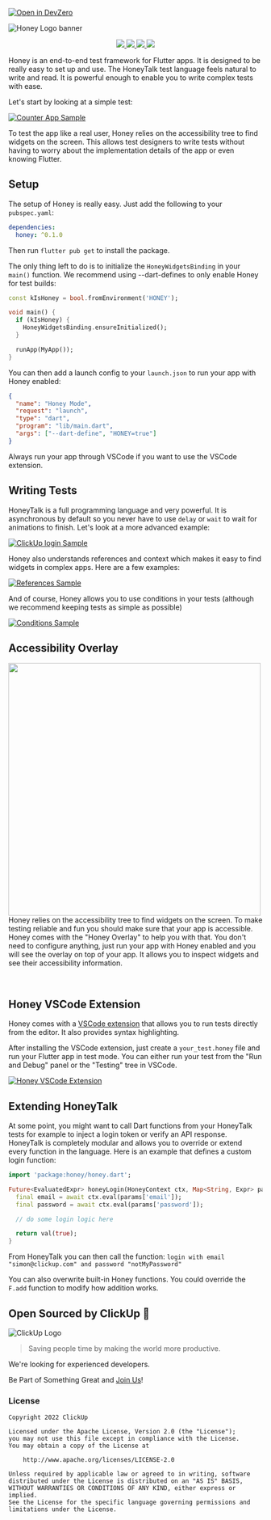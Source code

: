 [![Open in DevZero](https://assets.devzero.io/open-in-devzero.svg)](https://www.devzero.io/dashboard/recipes/new?repo-url=https://github.com/clickup/honey)

<picture>
  <source media="(prefers-color-scheme: dark)" srcset="https://raw.githubusercontent.com/clickup/honey/main/.github/assets/honey-banner-dark.svg">
  <source media="(prefers-color-scheme: light)" srcset="https://raw.githubusercontent.com/clickup/honey/main/.github/assets/honey-banner-light.svg">
  <img alt="Honey Logo banner" src="https://raw.githubusercontent.com/clickup/honey/main/.github/assets/honey-banner-light.svg">
</picture>

<p align="center">
  <a href="https://pub.dev/packages/honey">
    <img src="https://img.shields.io/pub/v/honey?label=pub.dev&labelColor=333940&logo=dart">
  </a>
   <a href="https://honey.dev">
    <img src="https://img.shields.io/static/v1?label=honey&message=docs&labelColor=333940&logo=mdBook&logoColor=white&color=229ED9">
  </a>
  <a href="https://github.com/clickup/honey/actions/workflows/dart.yaml">
    <img src="https://img.shields.io/github/workflow/status/clickup/honey/Dart%20CI/main?label=tests&labelColor=333940&logo=github">
  </a>
  <a href="https://app.codecov.io/gh/clickup/honey">
    <img src="https://img.shields.io/codecov/c/github/clickup/honey?logo=codecov&logoColor=fff&labelColor=333940">
  </a>
</p>

Honey is an end-to-end test framework for Flutter apps. It is designed to be really easy to set up and use. The HoneyTalk test language feels natural to write and read. It is powerful enough to enable you to write complex tests with ease.

Let's start by looking at a simple test:

[![Counter App Sample](https://raw.githubusercontent.com/clickup/honey/main/.github/assets/sample-counter-app.svg)](#)

To test the app like a real user, Honey relies on the accessibility tree to find widgets on the screen. This allows test designers to write tests without having to worry about the implementation details of the app or even knowing Flutter.

## Setup

The setup of Honey is really easy. Just add the following to your `pubspec.yaml`:

```yaml
dependencies:
  honey: ^0.1.0
```

Then run `flutter pub get` to install the package.

The only thing left to do is to initialize the `HoneyWidgetsBinding` in your `main()` function. We recommend using --dart-defines to only enable Honey for test builds:

```dart
const kIsHoney = bool.fromEnvironment('HONEY');

void main() {
  if (kIsHoney) {
    HoneyWidgetsBinding.ensureInitialized();
  }

  runApp(MyApp());
}
```

You can then add a launch config to your `launch.json` to run your app with Honey enabled:

```json
{
  "name": "Honey Mode",
  "request": "launch",
  "type": "dart",
  "program": "lib/main.dart",
  "args": ["--dart-define", "HONEY=true"]
}
```

Always run your app through VSCode if you want to use the VSCode extension.

## Writing Tests

HoneyTalk is a full programming language and very powerful. It is asynchronous by default so you never have to use `delay` or `wait` to wait for animations to finish. Let's look at a more advanced example:

[![ClickUp login Sample](https://raw.githubusercontent.com/clickup/honey/main/.github/assets/sample-clickup-login.svg)](#)

Honey also understands references and context which makes it easy to find widgets in complex apps. Here are a few examples:

[![References Sample](https://raw.githubusercontent.com/clickup/honey/main/.github/assets/sample-references.svg)](#)

And of course, Honey allows you to use conditions in your tests (although we recommend keeping tests as simple as possible)

[![Conditions Sample](https://raw.githubusercontent.com/clickup/honey/main/.github/assets/sample-conditions.svg)](#)

## Accessibility Overlay

<img src="https://raw.githubusercontent.com/clickup/honey/main/.github/assets/honey-overlay.png" height="500px" align="left">

Honey relies on the accessibility tree to find widgets on the screen. To make testing reliable and fun you should make sure that your app is accessible. Honey comes with the "Honey Overlay" to help you with that. You don't need to configure anything, just run your app with Honey enabled and you will see the overlay on top of your app. It allows you to inspect widgets and see their accessibility information.

<br clear="left"/>

## Honey VSCode Extension

Honey comes with a [VSCode extension](https://marketplace.visualstudio.com/items?itemName=honey.honey) that allows you to run tests directly from the editor. It also provides syntax highlighting.

After installing the VSCode extension, just create a `your_test.honey` file and run your Flutter app in test mode. You can either run your test from the "Run and Debug" panel or the "Testing" tree in VSCode.

[![Honey VSCode Extension](https://raw.githubusercontent.com/clickup/honey/main/.github/assets/honey-vscode.png)](#)

## Extending HoneyTalk

At some point, you might want to call Dart functions from your HoneyTalk tests for example to inject a login token or verify an API response. HoneyTalk is completely modular and allows you to override or extend every function in the language. Here is an example that defines a custom login function:

```dart
import 'package:honey/honey.dart';

Future<EvaluatedExpr> honeyLogin(HoneyContext ctx, Map<String, Expr> params) {
  final email = await ctx.eval(params['email']);
  final password = await ctx.eval(params['password']);

  // do some login logic here

  return val(true);
}
```

From HoneyTalk you can then call the function:
`login with email "simon@clickup.com" and password "notMyPassword"`

You can also overwrite built-in Honey functions. You could override the `F.add` function to modify how addition works.

## Open Sourced by ClickUp 💙

<picture>
  <source media="(prefers-color-scheme: dark)" srcset="https://raw.githubusercontent.com/clickup/honey/main/.github/assets/clickup-logo-dark.svg">
  <source media="(prefers-color-scheme: light)" srcset="https://raw.githubusercontent.com/clickup/honey/main/.github/assets/clickup-logo-light.svg">
  <img alt="ClickUp Logo" src="https://raw.githubusercontent.com/clickup/honey/main/.github/assets/clickup-logo-light.svg">
</picture>

> Saving people time by making the world more productive.

We're looking for experienced developers.

Be Part of Something Great and [Join Us](https://clickup.com/careers)!

### License

```
Copyright 2022 ClickUp

Licensed under the Apache License, Version 2.0 (the "License");
you may not use this file except in compliance with the License.
You may obtain a copy of the License at

    http://www.apache.org/licenses/LICENSE-2.0

Unless required by applicable law or agreed to in writing, software
distributed under the License is distributed on an "AS IS" BASIS,
WITHOUT WARRANTIES OR CONDITIONS OF ANY KIND, either express or implied.
See the License for the specific language governing permissions and
limitations under the License.
```
